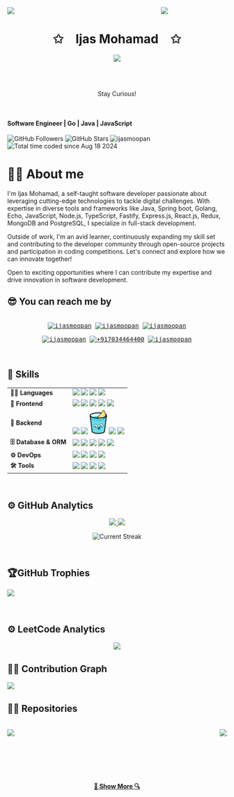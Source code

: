 <div>
    <img align="left" src="https://user-images.githubusercontent.com/65187002/144930161-2f783401-8d27-4fdf-a2f7-cc0ba32f1f1f.gif" width="30%" style="display:inline;">
    <img align="right" src="https://user-images.githubusercontent.com/65187002/144930161-2f783401-8d27-4fdf-a2f7-cc0ba32f1f1f.gif" width="30%" style="display:inline;">
    <br>
    <p align="center">
        <h1 align="center">✩&emsp;Ijas Mohamad&emsp;✩</h1>
    </p>
    <p align="center">
        <img src="https://readme-typing-svg.herokuapp.com/?lines=Yoooooooooooooooo;Welcome+to+my+profile!;Have+a+look+around!&font=Fira%20Code&color=%23D62F79&center=true&width=280&height=50">
    </p>
    <br>
    <br>
    <p align="center" width="100%">Stay Curious!</p>
</div>

<br>

<h4>Software Engineer | Go | Java | JavaScript</h4> 


<p>
    <img src="https://img.shields.io/github/followers/ijasmoopan?logo=github&style=plastic" alt="GitHub Followers" />
    <img alt="GitHub Stars" src="https://img.shields.io/github/stars/ijasmoopan?style=flat-square&labelColor=343b41"/>
    <img src="https://komarev.com/ghpvc/?username=ijasmoopan" alt="ijasmoopan" /> 
    <img src="https://wakatime.com/badge/user/64278bbc-bae0-4574-b438-50d306afb46a.svg" alt="Total time coded since Aug 18 2024" />
</p>

# 👨‍💻 About me

I'm Ijas Mohamad, a self-taught software developer passionate about leveraging cutting-edge technologies to tackle digital challenges. With expertise in diverse tools and frameworks like Java, Spring boot, Golang, Echo, JavaScript, Node.js, TypeScript, Fastify, Express.js, React.js, Redux, MongoDB and PostgreSQL, I specialize in full-stack development.

Outside of work, I'm an avid learner, continuously expanding my skill set and contributing to the developer community through open-source projects and participation in coding competitions. Let's connect and explore how we can innovate together!

Open to exciting opportunities where I can contribute my expertise and drive innovation in software development.

## 😎 You can reach me by
<div>
  <samp>
    <p align="center">
      <br/>
      <a href="https://www.linkedin.com/in/ijasmoopan/" target="blank"><img align="center"
         src="https://img.shields.io/badge/linkedin-%231DA1F2.svg?style=for-the-badge&logo=linkedin&logoColor=white"
         alt="ijasmoopan" height="30"/></a>
      <a href="https://www.facebook.com/profile.php?id=100009847590090" target="blank"><img align="center"
         src="https://img.shields.io/badge/facebook-4267B2.svg?style=for-the-badge&logo=facebook&logoColor=white"
         alt="ijasmoopan" height="30"/></a>
      <a href="mailto:ijasmoopan46@gmail.com" target="blank"><img align="center"
         src="https://img.shields.io/badge/gmail-EA4335.svg?style=for-the-badge&logo=gmail&logoColor=white"
         alt="ijasmoopan" height="30"/></a>
    </p>
  <p align="center">
      <a href="https://www.instagram.com/ijasmoopan/" target="blank"><img align="center"
         src="https://img.shields.io/badge/instagram-%23E4405F.svg?style=for-the-badge&logo=Instagram&logoColor=white"
         alt="ijasmoopan" height="30"/></a>
      <a href="https://wa.me/+917034464400" target="blank"><img align="center"
         src="https://img.shields.io/badge/whatsapp-4B7F1.svg?style=for-the-badge&logo=whatsapp&logoColor=white"
         alt="+917034464400" height="30"/></a>
      <a href="https://x.com/ijasmoopan" target="blank"><img align="center"
         src="https://img.shields.io/badge/twitter-1DA1F2.svg?style=for-the-badge&logo=twitter&logoColor=white"
         alt="ijasmoopan" height="30"/></a>
      <br>
    </p>
  </samp>
</div>

<br>

<h2>💼 Skills</h2>

<table>
  <tr>
    <td><strong>🧑‍💻 Languages</strong></td>
    <td>
      <img src="https://cdn.jsdelivr.net/gh/devicons/devicon/icons/javascript/javascript-original.svg" width="40" />
      <img src="https://cdn.jsdelivr.net/gh/devicons/devicon/icons/typescript/typescript-original.svg" width="40" />
      <img src="https://cdn.jsdelivr.net/gh/devicons/devicon/icons/java/java-original.svg" width="40" />
      <img src="https://cdn.jsdelivr.net/gh/devicons/devicon/icons/go/go-original.svg" width="40" />
    </td>
  </tr>
  <tr>
    <td><strong>🎨 Frontend</strong></td>
    <td>
      <img src="https://cdn.jsdelivr.net/gh/devicons/devicon/icons/react/react-original.svg" width="40" />
      <img src="https://cdn.jsdelivr.net/gh/devicons/devicon/icons/html5/html5-original.svg" width="40" />
      <img src="https://cdn.jsdelivr.net/gh/devicons/devicon/icons/css3/css3-original.svg" width="40" />
      <img src="https://cdn.jsdelivr.net/gh/devicons/devicon/icons/nextjs/nextjs-original.svg" width="40" />
      <img src="https://vitejs.dev/logo.svg" width="40" />
    </td>
  </tr>
  <tr>
    <td><strong>🧩 Backend</strong></td>
    <td>
      <img src="https://cdn.jsdelivr.net/gh/devicons/devicon/icons/nodejs/nodejs-original.svg" width="40" />
      <img src="https://www.vectorlogo.zone/logos/fastifyio/fastifyio-ar21~bgwhite.svg" width="40" />
      <img src="https://raw.githubusercontent.com/gin-gonic/logo/master/color.png" width="40" />
        <img src="https://avatars.githubusercontent.com/u/2624634?s=48&v=4" width="40" />
      <img src="https://cdn.jsdelivr.net/gh/devicons/devicon/icons/express/express-original.svg" width="40" />
    </td>
  </tr>
  <tr>
    <td><strong>🗄️ Database & ORM</strong></td>
    <td>
      <img src="https://cdn.jsdelivr.net/gh/devicons/devicon/icons/postgresql/postgresql-original.svg" width="40" />
      <img src="https://cdn.jsdelivr.net/gh/devicons/devicon/icons/redis/redis-original.svg" width="40" />
      <img src="https://cdn.jsdelivr.net/gh/devicons/devicon/icons/mongodb/mongodb-original.svg" width="40" />
      <img src="https://img.icons8.com/?size=96&id=9nLaR5KFGjN0&format=png" width="40" />
        <img src="https://www.prisma.io/docs/ai_button.svg" width="40" />
    </td>
  </tr>
  <tr>
    <td><strong>⚙️ DevOps</strong></td>
    <td>
      <img src="https://blog.opsmx.com/wp-content/uploads/2022/03/Standard-DevOps-CICD.png" width="60" />
      <img src="https://cdn.jsdelivr.net/gh/devicons/devicon/icons/docker/docker-original.svg" width="40" />
      <img src="https://doc.traefik.io/assets/traefik-labs-white.svg" width="40" />
      <img src="https://img.icons8.com/?size=128&id=wU62u24brJ44&format=png" width="40" />
<!--       <img src="https://upload.wikimedia.org/wikipedia/commons/3/38/Prometheus_software_logo.svg" width="40" />
      <img src="https://upload.wikimedia.org/wikipedia/commons/3/3b/Grafana_icon.svg" width="40" /> -->
    </td>
  </tr>
  <tr>
    <td><strong>🛠️ Tools</strong></td>
    <td>
      <img src="https://cdn.jsdelivr.net/gh/devicons/devicon/icons/git/git-original.svg" width="40" />
      <img src="https://img.icons8.com/?size=128&id=52539&format=png" width="40" />
      <img src="https://cdn.jsdelivr.net/gh/devicons/devicon/icons/markdown/markdown-original.svg" width="40" />
      <img src="https://upload.wikimedia.org/wikipedia/commons/b/b3/Terminalicon2.png" width="40" />
    </td>
  </tr>
<!--   <tr>
    <td><strong>🐧 Operating Systems</strong></td>
    <td>
      <img src="https://cdn.jsdelivr.net/gh/devicons/devicon/icons/linux/linux-original.svg" width="40" />
      <img src="https://cdn.jsdelivr.net/gh/devicons/devicon/icons/ubuntu/ubuntu-plain.svg" width="40" />
      <img src="https://www.kali.org/images/kali-logo.svg" width="40" />
    </td>
  </tr> -->
</table>

<br>
              
## ⚙️ GitHub Analytics
<p align="center">
  <a href="https://github.com/ijasmoopan">
    <img height="180em" src="https://github-readme-stats-eight-theta.vercel.app/api?username=ijasmoopan&show_icons=true&theme=algolia&include_all_commits=true&count_private=true"/>
  </a>
  <a href="https://github.com/ijasmoopan">
    <img height="180em" src="https://github-readme-stats-eight-theta.vercel.app/api/top-langs/?username=ijasmoopan&layout=compact&langs_count=8&theme=algolia"/>
  </a>
</p>

<p align="center">
  <img alt="Current Streak" src="https://github-readme-streak-stats.herokuapp.com/?user=ijasmoopan&theme=dark" height="180em" />
</p>

<br>

## 🏆GitHub Trophies
![](https://github-profile-trophy.vercel.app/?username=ijasmoopan&theme=discord&no-frame=false&no-bg=false&margin-w=4)

<br>

## ⚙️ LeetCode Analytics
<p align="center">
    <a href="https://leetcode.com/ijasmoopan/"><img width="48%" src="https://leetcode.card.workers.dev/ijasmoopan?theme=dark&font=baloo&extension=null&border=2&border_radius=8"></a>
</p>

## 🏊‍♂️ Contribution Graph

<img src="https://github-readme-activity-graph.vercel.app/graph?username=ijasmoopan&theme=react-dark&bg_color=20232a&hide_border=false" width="100%"/>

## 👨‍💻 Repositories

<br>
    <div width="100%" align="center">
      <a align="left" href="https://github.com/ijasmoopan/log-file-processor" title="Log File Processor">
          <img align="left" height="115" src="https://github-readme-stats.vercel.app/api/pin/?username=ijasmoopan&repo=log-file-processor&theme=react&border_color=61dafb&border_radius=10">
      </a>
      <a align="right" href="https://github.com/ijasmoopan/leetcode-java" title="Data Structures">
          <img align="right" height="115" src="https://github-readme-stats.vercel.app/api/pin/?username=ijasmoopan&repo=leetcode-java&theme=react&border_color=61dafb&border_radius=10">
      </a>
    </div>
<br/><br/><br/><br/><br/><br/>

<h4 align="center">
  <a href="https://github.com/ijasmoopan?tab=repositories" title="Show Repositories">🔎 Show More 🔍</a>
</h4>

